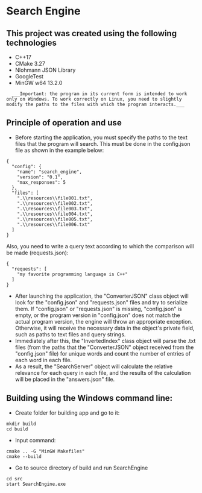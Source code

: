 # __Search Engine__

## This project was created using the following technologies
- C++17
- CMake 3.27
- Nlohmann JSON Library
- GoogleTest
- MinGW w64 13.2.0
```
  ___Important: the program in its current form is intended to work only on Windows. To work correctly on Linux, you need to slightly modify the paths to the files with which the program interacts.___
```

## Principle of operation and use
* Before starting the application, you must specify the paths to the text files that the program will search. This must be done in the config.json file as shown in the example below:
```
{
  "config": {
    "name": "search_engine",
    "version": "0.1",
    "max_responses": 5
  },
  "files": [
    ".\\resources\\file001.txt",
    ".\\resources\\file002.txt",
    ".\\resources\\file003.txt",
    ".\\resources\\file004.txt",
    ".\\resources\\file005.txt",
    ".\\resources\\file006.txt"
  ]
}
```
Also, you need to write a query text according to which the comparison will be made (requests.json):
```
{
  "requests": [
    "my favorite programming language is С++"
  ]
}
```
* After launching the application, the "ConverterJSON" class object will look for the "config.json" and "requests.json" files and try to serialize them. If "config.json" or "requests.json" is missing, "config.json" is empty, or the program version in "config.json" does not match the actual program version, the engine will throw an appropriate exception. Otherwise, it will receive the necessary data in the object's private field, such as paths to text files and query strings.
* Immediately after this, the "InvertedIndex" class object will parse the .txt files (from the paths that the "ConverterJSON" object received from the "config.json" file) for unique words and count the number of entries of each word in each file.
* As a result, the "SearchServer" object will calculate the relative relevance for each query in each file, and the results of the calculation will be placed in the "answers.json" file.

## Building using the Windows command line:
* Create folder for building app and go to it:
```
mkdir build
cd build
```
* Input command:
```
cmake .. -G "MinGW Makefiles"
cmake --build
```
* Go to source directory of build and run SearchEngine
```
cd src
start SearchEngine.exe
```
